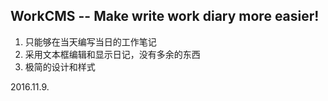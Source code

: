 WorkCMS -- Make write work diary more easier!
---
1. 只能够在当天编写当日的工作笔记
2. 采用文本框编辑和显示日记，没有多余的东西
3. 极简的设计和样式

2016.11.9.
